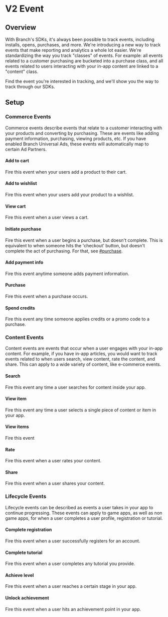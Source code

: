 # V2 Event

## Overview

With Branch's SDKs, it's always been possible to track events, including installs, opens, purchases, and more. We're introducing a new way to track events that make reporting and analytics a whole lot easier. We're standardizing the way you track "classes" of events. For example: all events related to a customer purchasing are bucketed into a purchase class, and all events related to users interacting with your in-app content are linked to a "content" class.

Find the event you're interested in tracking, and we'll show you the way to track through our SDKs.

## Setup

### Commerce Events

Commerce events describe events that relate to a customer interacting with your products and converting by purchasing. These are events like adding payment information, purchasing, viewing products, etc. If you have enabled Branch Universal Ads, these events will automatically map to certain Ad Partners.

#### Add to cart

Fire this event when your users add a product to their cart.

#### Add to wishlist

Fire this event when your users add your product to a wishlist.

#### View cart

Fire this event when a user views a cart.

#### Initiate purchase

Fire this event when a user begins a purchase, but doesn't complete. This is equivalent to when someone hits the 'checkout' button, but doesn't complete the act of purchasing. For that, see [#purchase](purchase).

#### Add payment info

Fire this event anytime someone adds payment information.

#### Purchase

Fire this event when a purchase occurs.

#### Spend credits

Fire this event any time someone applies credits or a promo code to a purchase.

### Content Events

Content events are events that occur when a user engages with your in-app content. For example, if you have in-app articles, you would want to track events related to when users search, view content, rate the content, and share. This can apply to a wide variety of content, like e-commerce events.

#### Search

Fire this event any time a user searches for content inside your app.

#### View item

Fire this event any time a user selects a single piece of content or item in your app.

#### View items

Fire this event

#### Rate

Fire this event when a user rates your content.

#### Share

Fire this event when a user shares your content.

### Lifecycle Events

Lifecycle events can be described as events a user takes in your app to continue progressing. These events can apply to game apps, as well as non game apps, for when a user completes a user profile, registration or tutorial.

#### Complete registration

Fire this event when a user successfully registers for an account.

#### Complete tutorial

Fire this event when a user completes any tutorial you provide.

#### Achieve level

Fire this event when a user reaches a certain stage in your app.

#### Unlock achievement

Fire this event when a user hits an achievement point in your app.
